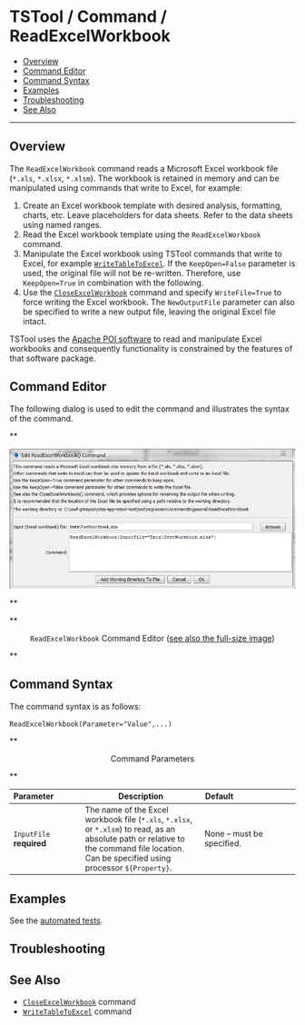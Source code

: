 # TSTool / Command / ReadExcelWorkbook #

* [Overview](#overview)
* [Command Editor](#command-editor)
* [Command Syntax](#command-syntax)
* [Examples](#examples)
* [Troubleshooting](#troubleshooting)
* [See Also](#see-also)

-------------------------

## Overview ##

The `ReadExcelWorkbook` command reads a Microsoft Excel workbook file (`*.xls`, `*.xlsx`, `*.xlsm`).
The workbook is retained in memory and can be manipulated using commands that write to Excel, for example:

1. Create an Excel workbook template with desired analysis, formatting, charts, etc.
Leave placeholders for data sheets.  Refer to the data sheets using named ranges.
2. Read the Excel workbook template using the `ReadExcelWorkbook` command.
3. Manipulate the Excel workbook using TSTool commands that write to Excel, for example
[`WriteTableToExcel`](../WriteTableToExcel/WriteTableToExcel.md).
If the `KeepOpen=False` parameter is used, the original file will not be re-written.
Therefore, use `KeepOpen=True` in combination with the following.
4. Use the [`CloseExcelWorkbook`](../CloseExcelWorkbook/CloseExcelWorkbook.md) command and specify
`WriteFile=True` to force writing the Excel workbook.
The `NewOutputFile` parameter can also be specified to write a new output file, leaving the original Excel file intact.

TSTool uses the [Apache POI software](http://poi.apache.org) to read and manipulate
Excel workbooks and consequently functionality is constrained by the features of that software package.


## Command Editor ##

The following dialog is used to edit the command and illustrates the syntax of the command.

**<p style="text-align: center;">
![ReadExcelWorkbook](ReadExcelWorkbook.png)
</p>**

**<p style="text-align: center;">
`ReadExcelWorkbook` Command Editor (<a href="../ReadExcelWorkbook.png">see also the full-size image</a>)
</p>**

## Command Syntax ##

The command syntax is as follows:

```text
ReadExcelWorkbook(Parameter="Value",...)
```
**<p style="text-align: center;">
Command Parameters
</p>**

|**Parameter**&nbsp;&nbsp;&nbsp;&nbsp;&nbsp;&nbsp;&nbsp;&nbsp;&nbsp;&nbsp;&nbsp;|**Description**|**Default**&nbsp;&nbsp;&nbsp;&nbsp;&nbsp;&nbsp;&nbsp;&nbsp;&nbsp;&nbsp;&nbsp;&nbsp;&nbsp;&nbsp;&nbsp;&nbsp;&nbsp;&nbsp;&nbsp;&nbsp;&nbsp;&nbsp;&nbsp;&nbsp;&nbsp;&nbsp;&nbsp;|
|--------------|-----------------|-----------------|
|`InputFile`<br>**required**|The name of the Excel workbook file (`*.xls`, `*.xlsx`, or `*.xlsm`) to read, as an absolute path or relative to the command file location.  Can be specified using processor `${Property}`.|None – must be specified.|

## Examples ##

See the [automated tests](https://github.com/OpenCDSS/cdss-app-tstool-test/tree/master/test/regression/commands/general/ReadExcelWorkbook).

## Troubleshooting ##

## See Also ##

* [`CloseExcelWorkbook`](../CloseExcelWorkbook/CloseExcelWorkbook.md) command
* [`WriteTableToExcel`](../WriteTableToExcel/WriteTableToExcel.md) command
